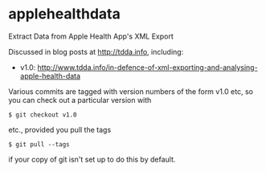 # applehealthdata
Extract Data from Apple Health App's XML Export

Discussed in blog posts at http://tdda.info, including:

  * v1.0: http://www.tdda.info/in-defence-of-xml-exporting-and-analysing-apple-health-data




Various commits are tagged with version numbers of the form v1.0 etc,
so you can check out a particular version with

    $ git checkout v1.0

etc., provided you pull the tags

    $ git pull --tags

if your copy of git isn't set up to do this by default.

